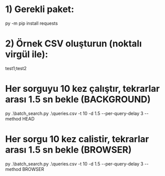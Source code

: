 # 1) Gerekli paket:
py -m pip install requests

# 2) Örnek CSV oluşturun (noktalı virgül ile):
test1;test2

# Her sorguyu 10 kez çalıştır, tekrarlar arası 1.5 sn bekle (BACKGROUND)
py .\batch_search.py .\queries.csv -t 10 -d 1.5 --per-query-delay 3 --method HEAD

# Her sorgu 10 kez calistir, tekrarlar arası 1.5 sn bekle (BROWSER)
py .\batch_search.py .\queries.csv -t 10 -d 1.5 --per-query-delay 3 --method BROWSER

